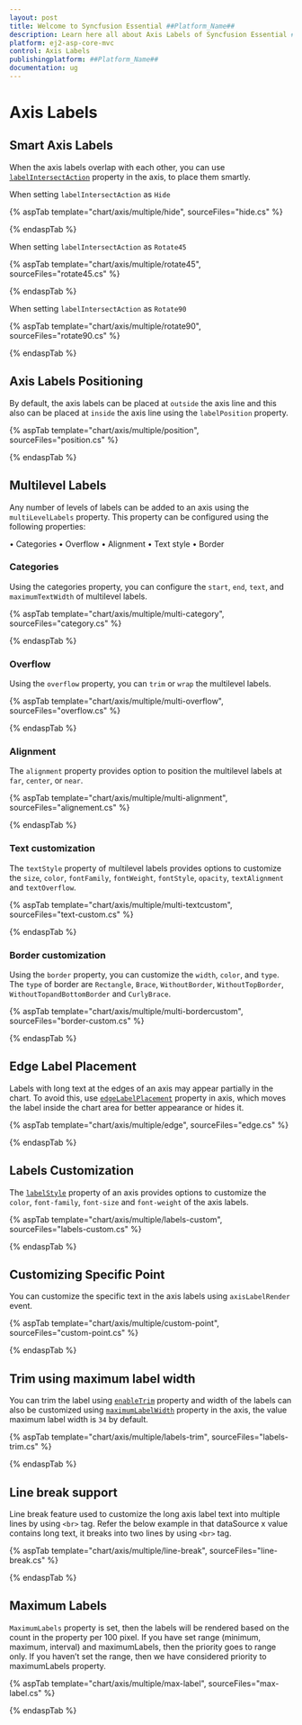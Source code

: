 ```yaml
---
layout: post
title: Welcome to Syncfusion Essential ##Platform_Name##
description: Learn here all about Axis Labels of Syncfusion Essential ##Platform_Name## widgets based on HTML5 and jQuery.
platform: ej2-asp-core-mvc
control: Axis Labels
publishingplatform: ##Platform_Name##
documentation: ug
---
```



# Axis Labels

## Smart Axis Labels

When the axis labels overlap with each other, you can use [`labelIntersectAction`](https://help.syncfusion.com/cr/aspnetcore-js2/Syncfusion.EJ2.Charts.ChartAxis.html#Syncfusion_EJ2_Charts_ChartAxis_LabelIntersectAction)
property in the axis, to place them smartly.

When setting `labelIntersectAction` as `Hide`

{% aspTab template="chart/axis/multiple/hide", sourceFiles="hide.cs" %}

{% endaspTab %}

When setting `labelIntersectAction` as `Rotate45`

{% aspTab template="chart/axis/multiple/rotate45", sourceFiles="rotate45.cs" %}

{% endaspTab %}

When setting `labelIntersectAction` as `Rotate90`

{% aspTab template="chart/axis/multiple/rotate90", sourceFiles="rotate90.cs" %}

{% endaspTab %}

## Axis Labels Positioning

By default, the axis labels can be placed at `outside` the axis line and this also can be placed at `inside`
the axis line using the `labelPosition` property.

{% aspTab template="chart/axis/multiple/position", sourceFiles="position.cs" %}

{% endaspTab %}

## Multilevel Labels

Any number of levels of labels can be added to an axis using the `multiLevelLabels` property. This property can be
configured using the following properties:

• Categories
• Overflow
• Alignment
• Text style
• Border

### Categories

Using the categories property, you can configure the `start`, `end`, `text`, and `maximumTextWidth` of multilevel labels.

{% aspTab template="chart/axis/multiple/multi-category", sourceFiles="category.cs" %}

{% endaspTab %}

### Overflow

Using the `overflow` property, you can `trim` or `wrap` the multilevel labels.

{% aspTab template="chart/axis/multiple/multi-overflow", sourceFiles="overflow.cs" %}

{% endaspTab %}

### Alignment

The `alignment` property provides option to position the multilevel labels at `far`, `center`, or `near`.

{% aspTab template="chart/axis/multiple/multi-alignment", sourceFiles="alignement.cs" %}

{% endaspTab %}

### Text customization

The `textStyle` property of multilevel labels provides options to customize the `size`, `color`, `fontFamily`,
`fontWeight`, `fontStyle`, `opacity`, `textAlignment` and `textOverflow`.

{% aspTab template="chart/axis/multiple/multi-textcustom", sourceFiles="text-custom.cs" %}

{% endaspTab %}

### Border customization

Using the `border` property, you can customize the `width`, `color`, and `type`. The `type` of border
are `Rectangle`, `Brace`, `WithoutBorder`, `WithoutTopBorder`, `WithoutTopandBottomBorder` and `CurlyBrace`.

{% aspTab template="chart/axis/multiple/multi-bordercustom", sourceFiles="border-custom.cs" %}

{% endaspTab %}

## Edge Label Placement

Labels with long text at the edges of an axis may appear partially in the chart. To avoid this,
use [`edgeLabelPlacement`](https://help.syncfusion.com/cr/aspnetcore-js2/Syncfusion.EJ2.Charts.ChartAxis.html#Syncfusion_EJ2_Charts_ChartAxis_EdgeLabelPlacement) property in axis, which moves
the label inside the chart area for better appearance or hides it.

{% aspTab template="chart/axis/multiple/edge", sourceFiles="edge.cs" %}

{% endaspTab %}

## Labels Customization

The [`labelStyle`](https://help.syncfusion.com/cr/aspnetcore-js2/Syncfusion.EJ2.Charts.ChartAxis.html#Syncfusion_EJ2_Charts_ChartAxis_LabelStyle) property of an axis provides options to customize the
`color`, `font-family`, `font-size` and `font-weight` of the axis labels.

{% aspTab template="chart/axis/multiple/labels-custom", sourceFiles="labels-custom.cs" %}

{% endaspTab %}

## Customizing Specific Point

You can customize the specific text in the axis labels using `axisLabelRender` event.

{% aspTab template="chart/axis/multiple/custom-point", sourceFiles="custom-point.cs" %}

{% endaspTab %}

## Trim using maximum label width

You can trim the label using [`enableTrim`](https://help.syncfusion.com/cr/aspnetcore-js2/Syncfusion.EJ2.Charts.ChartAxis.html#Syncfusion_EJ2_Charts_ChartAxis_EnableTrim) property and width of the labels can also be customized using [`maximumLabelWidth`](https://help.syncfusion.com/cr/aspnetcore-js2/Syncfusion.EJ2.Charts.ChartAxis.html#Syncfusion_EJ2_Charts_ChartAxis_MaximumLabelWidth) property in the axis, the value maximum label width is `34` by default.

{% aspTab template="chart/axis/multiple/labels-trim", sourceFiles="labels-trim.cs" %}

{% endaspTab %}

## Line break support

Line break feature used to customize the long axis label text into multiple lines by using
`<br>` tag. Refer the below example in that dataSource x value contains long text, it breaks into two lines by using  `<br>` tag.

{% aspTab template="chart/axis/multiple/line-break", sourceFiles="line-break.cs" %}

{% endaspTab %}

## Maximum Labels

`MaximumLabels` property is set, then the labels will be rendered based on the count in the property per 100 pixel. If you have set range (minimum, maximum, interval) and maximumLabels, then the priority goes to range only. If you haven’t set the range, then we have considered priority to maximumLabels property.

{% aspTab template="chart/axis/multiple/max-label", sourceFiles="max-label.cs" %}

{% endaspTab %}